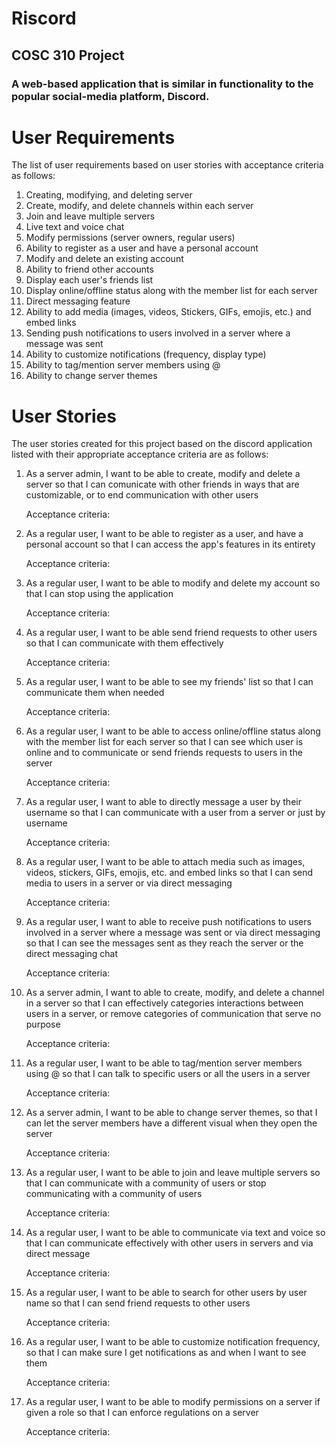# Riscord


## COSC 310 Project
### A web-based application that is similar in functionality to the popular social-media platform, Discord.


# User Requirements
The list of user requirements based on user stories with acceptance criteria as follows:
1. Creating, modifying, and deleting server
2. Create, modify, and delete channels within each server
3. Join and leave multiple servers
4. Live text and voice chat
5. Modify permissions (server owners, regular users)
6. Ability to register as a user and have a personal account
7. Modify and delete an existing account
8. Ability to friend other accounts
9. Display each user's friends list
10. Display online/offline status along with the member list for each server
11. Direct messaging feature
12. Ability to add media (images, videos, Stickers, GIFs, emojis, etc.) and embed links
13. Sending push notifications to users involved in a server where a message was sent
14. Ability to customize notifications (frequency, display type)
15. Ability to tag/mention server members using @
16. Ability to change server themes


# User Stories
The user stories created for this project based on the discord application listed with their appropriate acceptance criteria are as follows:
1. As a server admin, I want to be able to create, modify and delete a server so that I can comunicate with other friends in ways that are customizable, or to end communication with other users

   Acceptance criteria:

2. As a regular user, I want to be able to register as a user, and have a personal account so that I can access the app's features in its entirety

   Acceptance criteria:

3. As a regular user, I want to be able to modify and delete my account so that I can stop using the application

   Acceptance criteria:

4. As a regular user, I want to be able send friend requests to other users so that I can communicate with them effectively

   Acceptance criteria:

5. As a regular user, I want to be able to see my friends' list so that I can communicate them when needed

   Acceptance criteria:

6. As a regular user, I want to be able to access online/offline status along with the member list for each server so that I can see which user is online and to communicate or send friends requests to users in the server

   Acceptance criteria:

7. As a regular user, I want to able to directly message a user by their username so that I can communicate with a user from a server or just by username

   Acceptance criteria:

8. As a regular user, I want to be able to attach media such as images, videos, stickers, GIFs, emojis, etc. and embed links so that I can send media to users in a server or via direct messaging

    Acceptance criteria:

9. As a regular user, I want to able to receive push notifications to users involved in a server where a message was sent or via direct messaging so that I can see the messages sent as they reach the server or the direct messaging chat

    Acceptance criteria:

10. As a server admin, I want to able to create, modify, and delete a channel in a server so that I can effectively categories interactions between users in a server, or remove categories of communication that serve no purpose

    Acceptance criteria:

11. As a regular user, I want to be able to tag/mention server members using @ so that I can talk to specific users or all the users in a server

    Acceptance criteria:

12. As a server admin, I want to be able to change server themes, so that I can let the server members have a different visual when they open the server

    Acceptance criteria:

13. As a regular user, I want to be able to join and leave multiple servers so that I can communicate with a community of users or stop communicating with a community of users

    Acceptance criteria:

14. As a regular user, I want to be able to communicate via text and voice so that I can communicate effectively with other users in servers and via direct message

    Acceptance criteria:

15. As a regular user, I want to be able to search for other users by user name so that I can send friend requests to other users

    Acceptance criteria:

16. As a regular user, I want to be able to customize notification frequency, so that I can make sure I get notifications as and when I want to see them

    Acceptance criteria:

17. As a regular user, I want to be able to modify permissions on a server if given a role so that I can enforce regulations on a server

    Acceptance criteria: 
